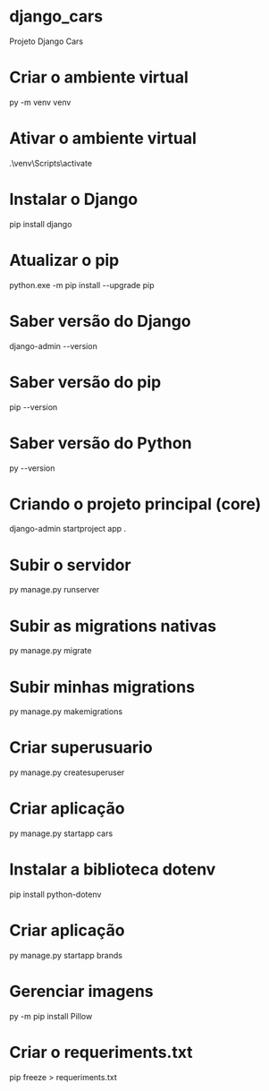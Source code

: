 # django_cars
Projeto Django Cars

# Criar o ambiente virtual
py -m venv venv

# Ativar o ambiente virtual
.\venv\Scripts\activate

# Instalar o Django
pip install django

# Atualizar o pip
python.exe -m pip install --upgrade pip

# Saber versão do Django
django-admin --version

# Saber versão do pip
pip --version

# Saber versão do Python
py --version

# Criando o projeto principal (core)
django-admin startproject app .

# Subir o servidor
py manage.py runserver

# Subir as migrations nativas
py manage.py migrate

# Subir minhas migrations
py manage.py makemigrations

# Criar superusuario
py manage.py createsuperuser

# Criar aplicação
py manage.py startapp cars

# Instalar a biblioteca dotenv
pip install python-dotenv

# Criar aplicação
py manage.py startapp brands

# Gerenciar imagens
py -m pip install Pillow

# Criar o requeriments.txt
pip freeze > requeriments.txt